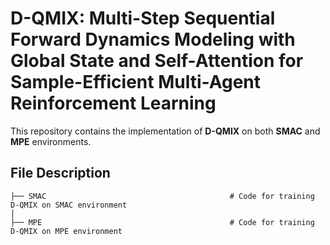 # D-QMIX: Multi-Step Sequential Forward Dynamics Modeling with Global State and Self-Attention for Sample-Efficient Multi-Agent Reinforcement Learning
This repository contains the implementation of **D-QMIX** on both **SMAC** and **MPE** environments.

## File Description 


    ├── SMAC                                         # Code for training D-QMIX on SMAC environment
    │  
    ├── MPE                                          # Code for training D-QMIX on MPE environment               
